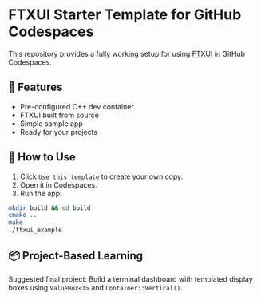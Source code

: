 # FTXUI Starter Template for GitHub Codespaces

This repository provides a fully working setup for using [FTXUI](https://github.com/ArthurSonzogni/FTXUI) in GitHub Codespaces.

## 🧪 Features
- Pre-configured C++ dev container
- FTXUI built from source
- Simple sample app
- Ready for your projects

## 🚀 How to Use
1. Click `Use this template` to create your own copy.
2. Open it in Codespaces.
3. Run the app:

```bash
mkdir build && cd build
cmake ..
make
./ftxui_example
```

## 📦 Project-Based Learning

Suggested final project: Build a terminal dashboard with templated display boxes using `ValueBox<T>` and `Container::Vertical()`.

